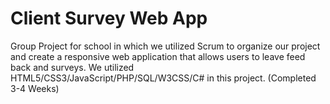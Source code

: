 # Client Survey Web App
Group Project for school in which we utilized Scrum to organize our project and create a responsive web application that allows users to leave feed back and surveys. We utilized HTML5/CSS3/JavaScript/PHP/SQL/W3CSS/C# in this project. (Completed 3-4 Weeks)
